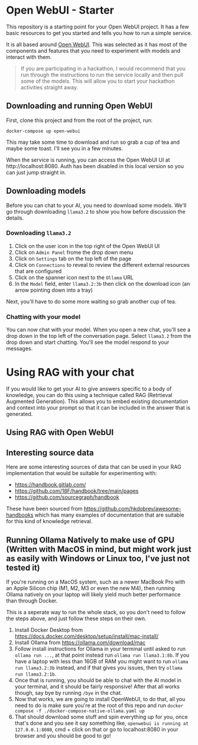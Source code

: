 # Open WebUI - Starter

This repository is a starting point for your Open WebUI project. It has a few basic resources to get you started and tells you how to run a simple service.

It is all based around [Open WebUI](https://docs.openwebui.com/). This was selected as it has most of the components and features that you need to experiment with models and interact with them.

> If you are participating in a hackathon, I would recommend that you run through the instructions to run the service locally and then pull some of the models. This will allow you to start your hackathon activities straight away.

## Downloading and running Open WebUI

First, clone this project and from the root of the project, run:

```shell
docker-compose up open-webui
```

This may take some time to download and run so grab a cup of tea and maybe some toast. I'll see you in a few minutes.

When the service is running, you can access the Open WebUI UI at http://localhost:8080. Auth has been disabled in this local version so you can just jump straight in.

## Downloading models

Before you can chat to your AI, you need to download some models. We'll go through downloading `llama3.2` to show you how before discussion the details.

### Downloading `llama3.2`

1. Click on the user icon in the top right of the Open WebUI UI
2. Click on `Admin Panel` frome the drop down menu
3. Click on `Settings` tab on the top left of the page
4. Click on `Connections` to reveal to review the different external resources that are configured
5. Click on the spanner icon next to the `Ollama` URL
6. In the `Model` field, enter `llama3.2:3b` then click on the download icon (an arrow pointing down into a tray)

Next, you'll have to do some more waiting so grab another cup of tea.

### Chatting with your model

You can now chat with your model. When you open a new chat, you'll see a drop down in the top left of the conversation page. Select `llama3.2` from the drop down and start chatting. You'll see the model respond to your messages.


# Using RAG with your chat

If you would like to get your AI to give answers specific to a body of knowledge, you can do this using a technique called RAG (Retrtieval Augmented Generation). This allows you to embed existing documentation and context into your prompt so that it can be included in the answer that is generated.

## Using RAG with Open WebUI

<TODO>

## Interesting source data

Here are some interesting sources of data that can be used in your RAG implementation that would be suitable for experimenting with:
* https://handbook.gitlab.com/
* https://github.com/18F/handbook/tree/main/pages
* https://github.com/sourcegraph/handbook

These have been sourced from https://github.com/hkdobrev/awesome-handbooks which has many examples of documentation that are suitable for this kind of knowledge retrieval.


## Running Ollama Natively to make use of GPU (Written with MacOS in mind, but might work just as easily with Windows or Linux too, I've just not tested it)

If you're running on a MacOS system, such as a newer MacBook Pro with an Apple Silicon chip (M1, M2, M3 or even the new M4), then running Ollama natively on your laptop will likely yield much better performance than through Docker. 

This is a seperate way to run the whole stack, so you don't need to follow the steps above, and just follow these steps on their own.

1. Install Docker Desktop from https://docs.docker.com/desktop/setup/install/mac-install/
2. Install Ollama from https://ollama.com/download/mac
3. Follow install instructions for Ollama in your terminal until asked to run `ollama run ...`, at that point instead run `ollama run llama3.1:8b`. If you have a laptop with less than 16GB of RAM you might want to run `ollama run llama3.2:3b` instead, and if that gives you issues, then try `ollama run llama3.2:1b`.
4. Once that is running, you should be able to chat with the AI model in your terminal, and it should be fairly responsive! After that all works though, say bye by running `/bye` in the chat.
5. Now that works, we are going to install OpenWebUI, to do that, all you need to do is make sure you're at the root of this repo and run `docker compose -f ./docker-compose-native-ollama.yaml up`
6. That should download some stuff and spin everything up for you, once that's done and you see it say something like, `openwebui is running at 127.0.0.1:8080`, cmd + click on that or go to localhost:8080 in your browser and you should be good to go!

